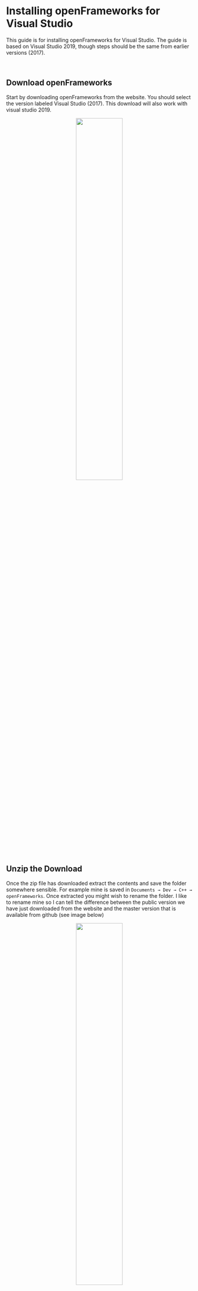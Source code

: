 # Installing openFrameworks for Visual Studio

This guide is for installing openFrameworks for Visual Studio. The guide is based on Visual Studio 2019, though steps should be the same from earlier versions (2017).

&nbsp;
&nbsp;

## Download openFrameworks

Start by downloading openFrameworks from the website. You should select the version labeled Visual Studio (2017). This download will also work with visual studio 2019.

<p align="center">
  <img width="50%" src="https://jakehobbs.co.uk/markdown_images/openFrameworks.png">
</p>

&nbsp;
&nbsp;

## Unzip the Download

Once the zip file has downloaded extract the contents and save the folder somewhere sensible. For example mine is saved in ```Documents → Dev → C++ → openFrameworks```. Once extracted you might wish to rename the folder. I like to rename mine so I can tell the difference between the public version we have just downloaded from the website and the master version that is available from github (see image below)

<p align="center">
  <img width="50%" src="https://jakehobbs.co.uk/markdown_images/openFrameworks-folder.png">
</p>

&nbsp;
&nbsp;

## You are Ready

That was easy wasn't it. openFrameworks is now ready to go. If you encounter problems a setup guide for visual studio is also available on the [openFrameworks website](https://openframeworks.cc/setup/vs/).

To get started using openFrameworks use the guide included in [this repository here](../../)

For other guides and resources see: https://openframeworks.cc/learning

For openFrameworks documentation see: https://openframeworks.cc/documentation/
